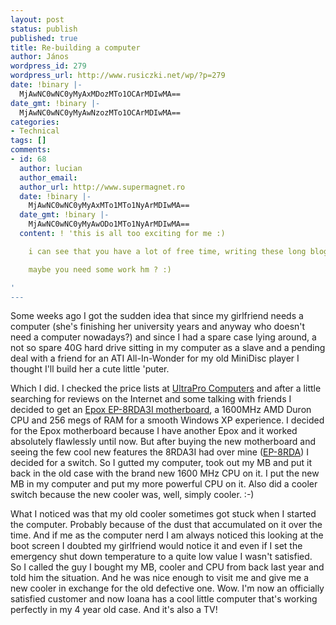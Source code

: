```yaml
---
layout: post
status: publish
published: true
title: Re-building a computer
author: János
wordpress_id: 279
wordpress_url: http://www.rusiczki.net/wp/?p=279
date: !binary |-
  MjAwNC0wNC0yMyAxMDozMTo1OCArMDIwMA==
date_gmt: !binary |-
  MjAwNC0wNC0yMyAwNzozMTo1OCArMDIwMA==
categories:
- Technical
tags: []
comments:
- id: 68
  author: lucian
  author_email: 
  author_url: http://www.supermagnet.ro
  date: !binary |-
    MjAwNC0wNC0yMyAxMTo1MTo1NyArMDIwMA==
  date_gmt: !binary |-
    MjAwNC0wNC0yMyAwODo1MTo1NyArMDIwMA==
  content: ! 'this is all too exciting for me :)

    i can see that you have a lot of free time, writing these long blogs

    maybe you need some work hm ? :)

'
---
```

<p>Some weeks ago I got the sudden idea that since my girlfriend needs a computer (she's finishing her university years and anyway who doesn't need a computer nowadays?) and since I had a spare case lying around, a not so spare 40G hard drive sitting in my computer as a slave and a pending deal with a friend for an ATI All-In-Wonder for my old MiniDisc player I thought I'll build her a cute little 'puter.</p>
<p>Which I did. I checked the price lists at <a href="http://www.ultrapro.ro">UltraPro Computers</a> and after a little searching for reviews on the Internet and some talking with friends I decided to get an <a href="http://www.epox.nl/english/products/motherboard/8rda3i.htm">Epox EP-8RDA3I motherboard</a>, a 1600MHz AMD Duron CPU and 256 megs of RAM for a smooth Windows XP experience. I decided for the Epox motherboard because I have another Epox and it worked absolutely flawlessly until now. But after buying the new motherboard and seeing the few cool new features the 8RDA3I had over mine (<a href="http://www.epox.nl/english/products/motherboard/8rda.htm">EP-8RDA</a>) I decided for a switch. So I gutted my computer, took out my MB and put it back in the old case with the brand new 1600 MHz CPU on it. I put the new MB in my computer and put my more powerful CPU on it. Also did a cooler switch because the new cooler was, well, simply cooler. :-)</p>
<p>What I noticed was that my old cooler sometimes got stuck when I started the computer. Probably because of the dust that accumulated on it over the time. And if me as the computer nerd I am always noticed this looking at the boot screen I doubted my girlfriend would notice it and even if I set the emergency shut down temperature to a quite low value I wasn't satisfied. So I called the guy I bought my MB, cooler and CPU from back last year and told him the situation. And he was nice enough to visit me and give me a new cooler in exchange for the old defective one. Wow. I'm now an officially satisfied customer and now Ioana has a cool little computer that's working perfectly in my 4 year old case. And it's also a TV!</p>
